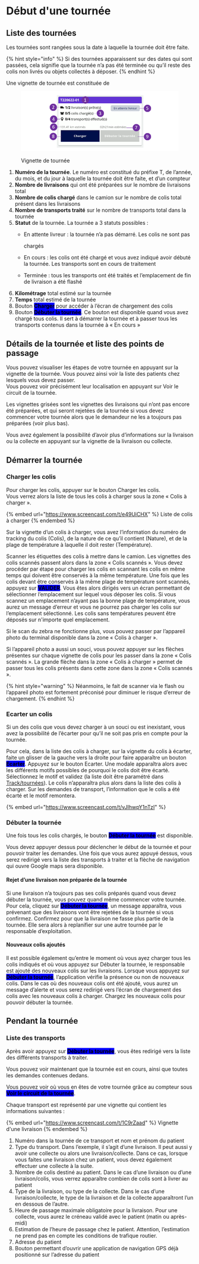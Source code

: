 # Début d'une tournée

## Liste des tournées

Les tournées sont rangées sous la date à laquelle la tournée doit être faite.

{% hint style="info" %}
Si des tournées apparaissent sur des dates qui sont passées, cela signifie que la tournée n’a pas été terminée ou qu’il reste des colis non livrés ou objets collectés à déposer.
{% endhint %}

Une vignette de tournée est constituée de&#x20;

<figure><img src="../../.gitbook/assets/Formations CLB16.png" alt=""><figcaption><p>Vignette de tournée</p></figcaption></figure>

1. **Numéro de la tournée**. Le numéro est constitué du préfixe T, de l’année, du mois, et du jour à laquelle la tournée doit être faite, et d’un compteur
2. **Nombre de livraisons** qui ont été préparées sur le nombre de livraisons total
3. **Nombre de colis chargé** dans le camion sur le nombre de colis total présent dans les livraisons
4. **Nombre de transports traité** sur le nombre de transports total dans la tournée
5. **Statut** de la tournée. La tournée a 3 statuts possibles :
   *   En attente livreur : la tournée n’a pas démarré. Les colis ne sont pas

       chargés
   * En cours : les colis ont été chargé et vous avez indiqué avoir débuté la tournée. Les transports sont en cours de traitement
   * Terminée : tous les transports ont été traités et l’emplacement de fin de livraison a été flashé
6. **Kilométrage** total estimé sur la tournée
7. **Temps** total estimé de la tournée
8. Bouton <mark style="background-color:blue;">**Charger**</mark> pour accéder à l’écran de chargement des colis
9. Bouton <mark style="background-color:blue;">**Débuter la tournée**</mark>. Ce bouton est disponible quand vous avez chargé tous colis. Il sert à démarrer la tournée et à passer tous les transports contenus dans la tournée à « En cours »

## Détails de la tournée et liste des points de passage

Vous pouvez visualiser les étapes de votre tournée en appuyant sur la vignette de la tournée. Vous pouvez ainsi voir la liste des patients chez lesquels vous devez passer.\
Vous pouvez voir précisément leur localisation en appuyant sur Voir le circuit de la tournée.

Les vignettes grisées sont les vignettes des livraisons qui n’ont pas encore été préparées, et qui seront rejetées de la tournée si vous devez commencer votre tournée alors que le demandeur ne les a toujours pas préparées (voir plus bas).

Vous avez également la possibilité d’avoir plus d’informations sur la livraison ou la collecte en appuyant sur la vignette de la livraison ou collecte.

## Démarrer la tournée

### Charger les colis

Pour charger les colis, appuyer sur le bouton Charger les colis.\
Vous verrez alors la liste de tous les colis à charger sous la zone « Colis à charger ».

{% embed url="https://www.screencast.com/t/e49UiCHX" %}
&#x20;Liste de colis à charger
{% endembed %}

Sur la vignette d’un colis à charger, vous avez l’information du numéro de tracking du colis (Colis), de la nature de ce qu’il contient (Nature), et de la plage de température à laquelle il doit rester (Température).

Scanner les étiquettes des colis à mettre dans le camion. Les vignettes des colis scannés passent alors dans la zone « Colis scannés ». Vous devez procéder par étape pour charger les colis en scannant les colis en même temps qui doivent être conservés à la même température. Une fois que les colis devant être conservés à la même plage de température sont scannés, appuyez sur <mark style="background-color:blue;">**VALIDER**</mark>. Vous êtes alors dirigés vers un écran permettant de sélectionner l’emplacement sur lequel vous déposer les colis. Si vous scannez un emplacement n’ayant pas la bonne plage de température, vous aurez un message d’erreur et vous ne pourrez pas charger les colis sur l’emplacement sélectionné. Les colis sans températures peuvent être déposés sur n'importe quel emplacement.

Si le scan du zebra ne fonctionne plus, vous pouvez passer par l’appareil photo du terminal disponible dans la zone « Colis à charger ».

Si l’appareil photo a aussi un souci, vous pouvez appuyer sur les flèches présentes sur chaque vignette de colis pour les passer dans la zone « Colis scannés ». La grande flèche dans la zone « Colis à charger » permet de passer tous les colis présents dans cette zone dans la zone « Colis scannés ».&#x20;

{% hint style="warning" %}
Néanmoins, le fait de scanner via le flash ou l’appareil photo est fortement préconisé pour diminuer le risque d’erreur de chargement.
{% endhint %}

### Ecarter un colis

Si un des colis que vous devez charger à un souci ou est inexistant, vous avez la possibilité de l’écarter pour qu’il ne soit pas pris en compte pour la tournée.

Pour cela, dans la liste des colis à charger, sur la vignette du colis à écarter, faite un glisser de la gauche vers la droite pour faire apparaître un bouton <mark style="background-color:blue;">**Ecarter**</mark>. Appuyez sur le bouton Ecarter. Une modale apparaîtra alors avec les différents motifs possibles de pourquoi le colis doit être écarté. Sélectionnez le motif et validez (la liste doit être paramétré dans [Track/tournées](../../parametrages/track/tournees.md#colis-ecartes)). Le colis n’apparaîtra plus alors dans la liste des colis à charger. Sur les demandes de transport, l’information que le colis a été écarté et le motif remontera.

{% embed url="https://www.screencast.com/t/vJIhwpY1nTzI" %}

### Débuter la tournée

Une fois tous les colis chargés, le bouton <mark style="background-color:blue;">**Débuter la tournée**</mark> est disponible.

Vous devez appuyer dessus pour déclencher le début de la tournée et pour pouvoir traiter les demandes. Une fois que vous aurez appuyé dessus, vous serez redirigé vers la liste des transports à traiter et la flèche de navigation qui ouvre Google maps sera disponible.

#### Rejet d’une livraison non préparée de la tournée

Si une livraison n’a toujours pas ses colis préparés quand vous devez débuter la tournée, vous pouvez quand même commencer votre tournée. Pour cela, cliquez sur <mark style="background-color:blue;">**Débuter la tournée**</mark>, un message apparaîtra, vous prévenant que des livraisons vont être rejetées de la tournée si vous confirmez. Confirmez pour que la livraison ne fasse plus partie de la tournée. Elle sera alors à replanifier sur une autre tournée par le responsable d’exploitation.

#### Nouveaux colis ajoutés

Il est possible également qu’entre le moment où vous ayez charger tous les colis indiqués et où vous appuyez sur Débuter la tournée, le responsable est ajouté des nouveaux colis sur les livraisons. Lorsque vous appuyez sur <mark style="background-color:blue;">**Débuter la tournée**</mark>, l’application vérifie la présence ou non de nouveaux colis. Dans le cas où des nouveaux colis ont été ajouté, vous aurez un message d’alerte et vous serez redirigé vers l’écran de chargement des colis avec les nouveaux colis à charger. Chargez les nouveaux colis pour pouvoir débuter la tournée.

## Pendant la tournée

### Liste des transports

Après avoir appuyez sur <mark style="background-color:blue;">**Débuter la tournée**</mark>, vous êtes redirigé vers la liste des différents transports à traiter.

Vous pouvez voir maintenant que la tournée est en cours, ainsi que toutes les demandes contenues dedans.

Vous pouvez voir où vous en êtes de votre tournée grâce au compteur sous <mark style="background-color:blue;">**Voir le circuit de la tournée**</mark>.

Chaque transport est représenté par une vignette qui contient les informations suivantes :&#x20;

{% embed url="https://www.screencast.com/t/1C9rZaad" %}
Vignette d'une livraison
{% endembed %}

1. Numéro dans la tournée de ce transport et nom et prénom du patient
2. Type du transport. Dans l’exemple, il s’agit d’une livraison. Il peut aussi y avoir une collecte ou alors une livraison/collecte. Dans ce cas, lorsque vous faites une livraison chez un patient, vous devez également effectuer une collecte à la suite.
3. Nombre de colis destiné au patient. Dans le cas d’une livraison ou d’une livraison/colis, vous verrez apparaître combien de colis sont à livrer au patient
4. Type de la livraison, ou type de la collecte. Dans le cas d’une livraison/collecte, le type de la livraison et de la collecte apparaîtront l’un en dessous de l’autre.
5. Heure de passage maximale obligatoire pour la livraison. Pour une collecte, vous aurez le créneau validé avec le patient (matin ou après-midi)
6. Estimation de l’heure de passage chez le patient. Attention, l’estimation ne prend pas en compte les conditions de trafique routier.
7. Adresse du patient
8. Bouton permettant d’ouvrir une application de navigation GPS déjà positionné sur l’adresse du patient
